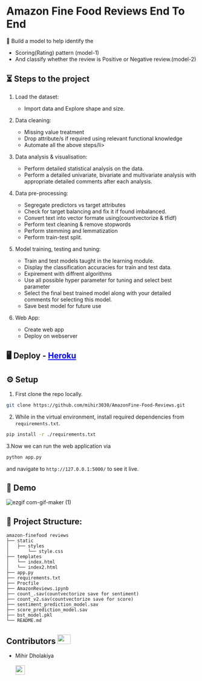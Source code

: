 # Amazon Fine Food Reviews End To End

📝 Build a model to help identify the
- Scoring(Rating) pattern (model-1)
- And classify whether the review is Positive or Negative review.(model-2)



## ⏳ Steps to the project
1. Load the dataset:
    <ul>
    <li>Import data and Explore shape and size.</li>
    </ul>

2. Data cleaning:
    <ul>
    <li>Missing value treatment</li>
    <li>Drop attribute/s if required using relevant functional knowledge</li>
    <li>Automate all the above steps/li>
    </ul>

3. Data analysis & visualisation:
    <ul>
    <li>Perform detailed statistical analysis on the data.</li>
    <li>Perform a detailed univariate, bivariate and multivariate analysis with appropriate detailed comments after each analysis.</li>
    </ul>
 
4. Data pre-processing:
    <ul>
    <li>Segregate predictors vs target attributes</li>
    <li>Check for target balancing and fix it if found imbalanced.</li>
    <li>Convert text into vector formate using(countvectorize & tfidf)</li>
    <li>Perform text cleaning & remove stopwords</li>
    <li>Perform stemming and lemmatization</li>
    <li>Perform train-test split.</li>
    </ul>
    
5. Model training, testing and tuning:
    <ul>
    <li>Train and test models taught in the learning module.</li>
    <li>Display the classification accuracies for train and test data.</li>
    <li>Expirement with diffrent algorithms</li>
    <li>Use all possible hyper parameter for tuning and select best parameter</li>
    <li>Select the final best trained model along with your detailed comments for selecting this model.</li>
    <li>Save best model for future use</li>
    </ul>

6. Web App:
    <ul>
    <li>Create web app</li>
    <li>Deploy on webserver</li>
    </ul>
 ## :desktop_computer: Deploy - <a href = "https://amazon-finefood-review.herokuapp.com/" style="color:blue;">Heroku</a>
 ## :gear: Setup
 1. First clone the repo locally.
 ```bash
 git clone https://github.com/mihir3030/AmazonFine-Food-Reviews.git
 ```
 
 2. While in the virtual environment, install required dependencies from `requirements.txt`.
 ```bash
 pip install -r ./requirements.txt
 ```
 3.Now we can run the web application via
 ```bash
python app.py
```
and navigate to `http://127.0.0.1:5000/` to see it live.

## 🎯 Demo
![ezgif com-gif-maker (1)](https://user-images.githubusercontent.com/45241759/130909376-7e5bf799-8a41-4ae9-b655-2e62b2bcf797.gif)

## :book: Project Structure:
~~~ 
amazon-finefood reviews
├── static
│   ├── styles
│       └── style.css
├── templates
│   └── index.html
│   └── index2.html
├── app.py
├── requirements.txt
├── Procfile
├── AmazonReviews.ipynb
├── count_.sav(countvectorize save for sentiment)
├── count_v2.sav(countvectorize save for score)
├── sentiment_prediction_model.sav
├── score_prediction_model.sav
├── bst_model.pkl
└── README.md
~~~


## Contributors <img src="https://raw.githubusercontent.com/TheDudeThatCode/TheDudeThatCode/master/Assets/Developer.gif" width=35 height=25>
- Mihir Dholakiya<br><br>
      <a href="https://www.linkedin.com/in/mihir-dholakia-362171162/" target="/blank"><img src="https://user-images.githubusercontent.com/45241759/130904923-143e3e99-02e3-47b5-935a-86fb1eb1476e.png" width=25, height=25></a>
   

